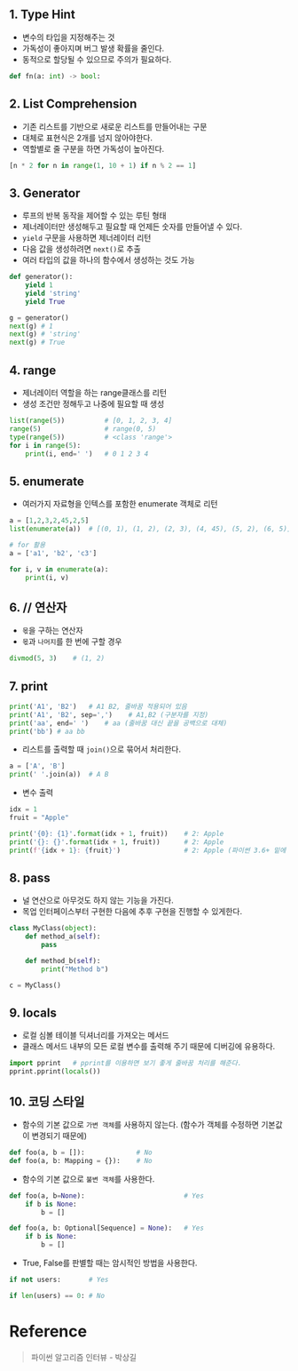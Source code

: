 ## 1. Type Hint
- 변수의 타입을 지정해주는 것
- 가독성이 좋아지며 버그 발생 확률을 줄인다.
- 동적으로 할당될 수 있으므로 주의가 필요하다.
```python
def fn(a: int) -> bool:
```

## 2. List Comprehension
- 기존 리스트를 기반으로 새로운 리스트를 만들어내는 구문
- 대체로 표현식은 2개를 넘지 않아야한다.
- 역할별로 줄 구분을 하면 가독성이 높아진다.
```python
[n * 2 for n in range(1, 10 + 1) if n % 2 == 1]
```

## 3. Generator
- 루프의 반복 동작을 제어할 수 있는 루틴 형태
- 제너레이터만 생성해두고 필요할 때 언제든 숫자를 만들어낼 수 있다.
- `yield` 구문을 사용하면 제너레이터 리턴
- 다음 값을 생성하려면 `next()`로 추출
- 여러 타입의 값을 하나의 함수에서 생성하는 것도 가능
```python
def generator():
    yield 1
    yield 'string'
    yield True

g = generator()
next(g) # 1
next(g) # 'string'
next(g) # True
```

## 4. range
- 제너레이터 역할을 하는 range클래스를 리턴
- 생성 조건만 정해두고 나중에 필요할 때 생성
```python
list(range(5))          # [0, 1, 2, 3, 4]
range(5)                # range(0, 5)
type(range(5))          # <class 'range'>
for i in range(5):
    print(i, end=' ')   # 0 1 2 3 4
```

## 5. enumerate
- 여러가지 자료형을 인텍스를 포함한 enumerate 객체로 리턴
```python
a = [1,2,3,2,45,2,5]
list(enumerate(a))  # [(0, 1), (1, 2), (2, 3), (4, 45), (5, 2), (6, 5)]

# for 활용
a = ['a1', 'b2', 'c3']

for i, v in enumerate(a):
    print(i, v)
```

## 6. // 연산자
- `몫`을 구하는 연산자
- `몫`과 `나머지`를 한 번에 구할 경우
```python
divmod(5, 3)    # (1, 2)
```

## 7. print
```python
print('A1', 'B2')   # A1 B2, 줄바꿈 적용되어 있음
print('A1', 'B2', sep=',')    # A1,B2 (구분자를 지정)
print('aa', end=' ')    # aa (줄바꿈 대신 끝을 공백으로 대체)
print('bb') # aa bb
```
- 리스트를 출력할 때 `join()`으로 묶어서 처리한다.
```python
a = ['A', 'B']
print(' '.join(a))  # A B
```
- 변수 출력
```python
idx = 1
fruit = "Apple"

print('{0}: {1}'.format(idx + 1, fruit))    # 2: Apple
print('{}: {}'.format(idx + 1, fruit))      # 2: Apple
print(f'{idx + 1}: {fruit}')                # 2: Apple (파이썬 3.6+ 밑에 버전은 동작하지 않는다.)
```

## 8. pass
- 널 연산으로 아무것도 하지 않는 기능을 가진다.
- 목업 인터페이스부터 구현한 다음에 추후 구현을 진행할 수 있게한다.
```python
class MyClass(object):
    def method_a(self):
        pass

    def method_b(self):
        print("Method b")

c = MyClass()
```

## 9. locals
- 로컬 심볼 테이블 딕셔너리를 가져오는 메서드
- 클래스 메서드 내부의 모든 로컬 변수를 출력해 주기 때문에 디버깅에 유용하다.
```python
import pprint   # pprint를 이용하면 보기 좋게 줄바꿈 처리를 해준다.
pprint.pprint(locals())
```

## 10. 코딩 스타일
- 함수의 기본 값으로 `가변 객체`를 사용하지 않는다. (함수가 객체를 수정하면 기본값이 변경되기 때문에)
```python
def foo(a, b = []):             # No
def foo(a, b: Mapping = {}):    # No
```

- 함수의 기본 값으로 `불변 객체`를 사용한다.
```python
def foo(a, b=None):                         # Yes
    if b is None:
        b = []

def foo(a, b: Optional[Sequence] = None):   # Yes
    if b is None:
        b = []
```

- True, False를 판별할 때는 암시적인 방법을 사용한다.
```python
if not users:       # Yes

if len(users) == 0: # No
```

# Reference
> 파이썬 알고리즘 인터뷰 - 박상길
